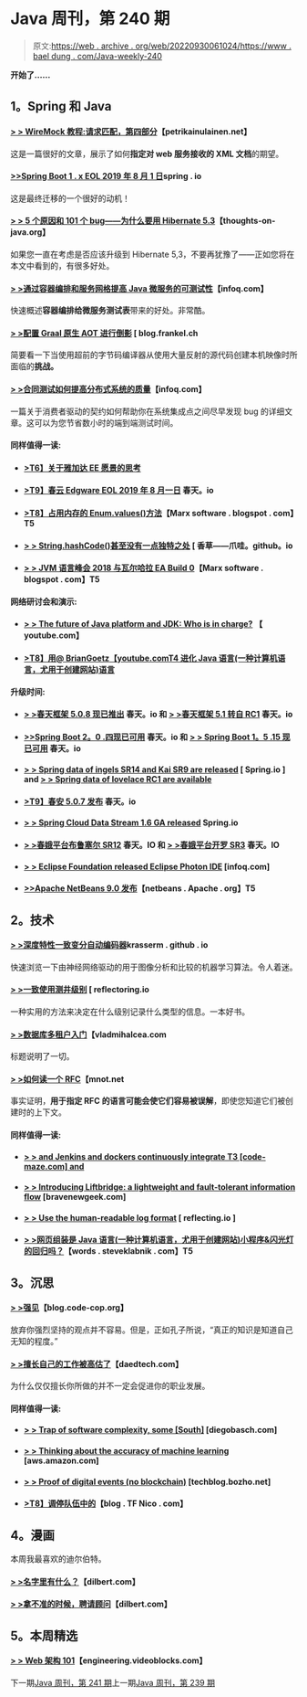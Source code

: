 # Java 周刊，第 240 期

> 原文:[https://web . archive . org/web/20220930061024/https://www . bael dung . com/Java-weekly-240](https://web.archive.org/web/20220930061024/https://www.baeldung.com/java-weekly-240)

**开始了……**

## **1。Spring 和 Java**

#### [**> > WireMock 教程:请求匹配，第四部分**](https://web.archive.org/web/20220524031115/https://www.petrikainulainen.net/programming/testing/wiremock-tutorial-request-matching-part-four/)【petrikainulainen.net】

这是一篇很好的文章，展示了如何**指定对 web 服务接收的 XML 文档**的期望。

#### [**>>Spring Boot 1 . x EOL 2019 年 8 月 1 日**](https://web.archive.org/web/20220524031115/https://spring.io/blog/2018/07/30/spring-boot-1-x-eol-aug-1st-2019)spring . io

这是最终迁移的一个很好的动机！

#### [**> > 5 个原因和 101 个 bug——为什么要用 Hibernate 5.3**](https://web.archive.org/web/20220524031115/https://www.thoughts-on-java.org/hibernate-5-3/)【thoughts-on-java.org】

如果您一直在考虑是否应该升级到 Hibernate 5,3，不要再犹豫了——正如您将在本文中看到的，有很多好处。

#### [**> >通过容器编排和服务网格提高 Java 微服务的可测试性**](https://web.archive.org/web/20220524031115/https://www.infoq.com/articles/test-java-microservices-service-mesh)【infoq.com】

快速概述**容器编排给微服务测试表**带来的好处。非常酷。

#### [**> >配置 Graal 原生 AOT 进行倒影**](https://web.archive.org/web/20220524031115/https://blog.frankel.ch/configuring-graal-native-aot-reflection/) [ blog.frankel.ch

简要看一下当使用超前的字节码编译器从使用大量反射的源代码创建本机映像时所面临的**挑战。**

#### [**> >合同测试如何提高分布式系统的质量**](https://web.archive.org/web/20220524031115/https://www.infoq.com/articles/contract-testing-spring-cloud-contract)【infoq.com】

一篇关于消费者驱动的契约如何帮助你在系统集成点之间尽早发现 bug 的详细文章。这可以为您节省数小时的端到端测试时间。

#### **同样值得一读:**

*   #### [>T6】关于雅加达 EE 愿景的思考](https://web.archive.org/web/20220524031115/https://blog.sebastian-daschner.com/entries/jakarta-ee-vision)

*   #### [**>T9】春云 Edgware EOL 2019 年 8 月一日**](https://web.archive.org/web/20220524031115/https://spring.io/blog/2018/07/30/spring-cloud-edgware-eol-aug-1st-2019) 春天。io

*   #### [**>T8】占用内存的 Enum.values()方法**](https://web.archive.org/web/20220524031115/https://marxsoftware.blogspot.com/2018/07/memory-hogging-enumvalues.html)【Marx software . blogspot . com】T5

*   #### [> > String.hashCode()甚至没有一点独特之处](https://web.archive.org/web/20220524031115/https://vanilla-java.github.io/2018/07/26/Stringhash-Code-is-not-even-a-little-unique.html) [ 香草——爪哇。github。io

*   #### [**> > JVM 语言峰会 2018 与瓦尔哈拉 EA Build 0**](https://web.archive.org/web/20220524031115/https://marxsoftware.blogspot.com/2018/07/jvmls2018-and-valhalla-build-0.html)【Marx software . blogspot . com】T5

**网络研讨会和演示:**

*   #### [**> > The future of Java platform and JDK: Who is in charge?**](https://web.archive.org/web/20220524031115/https://www.youtube.com/watch?v=HpbchS5kmio) 【 youtube.com】

*   #### [**>T8】用@ BrianGoetz**【youtube.comT4 进化 Java 语言(一种计算机语言，尤用于创建网站)语言](https://web.archive.org/web/20220524031115/https://www.youtube.com/watch?v=A-mxj2vhVAA)

**升级时间:**

*   #### [**> >春天框架 5.0.8 现已推出**](https://web.archive.org/web/20220524031115/https://spring.io/blog/2018/07/26/spring-framework-5-0-8-available-now) 春天。io 和 [**> >春天框架 5.1 转自 RC1**](https://web.archive.org/web/20220524031115/https://spring.io/blog/2018/07/26/spring-framework-5-1-goes-rc1) 春天。io

*   #### [**>>Spring Boot 2。0 .四现已可用**](https://web.archive.org/web/20220524031115/https://spring.io/blog/2018/07/30/spring-boot-2-0-4-available-now) 春天。io 和 [**> > Spring Boot 1。5 .15 现已可用**](https://web.archive.org/web/20220524031115/https://spring.io/blog/2018/07/30/spring-boot-1-5-15-available-now) 春天。io

*   #### [**> > Spring data of ingels SR14 and Kai SR9 are released**](https://web.archive.org/web/20220524031115/https://spring.io/blog/2018/07/27/spring-data-ingalls-sr14-and-kay-sr9-released) [ Spring.io ] and [**> > Spring data of lovelace RC1 are available**](https://web.archive.org/web/20220524031115/https://spring.io/blog/2018/07/26/spring-data-lovelace-rc1-available)

*   #### [**>T9】春安 5.0.7 发布**](https://web.archive.org/web/20220524031115/https://spring.io/blog/2018/07/26/spring-security-5-0-7-released) 春天。io

*   #### [**> > Spring Cloud Data Stream 1.6 GA released**](https://web.archive.org/web/20220524031115/https://spring.io/blog/2018/07/30/spring-cloud-data-flow-1-6-ga-released) Spring.io

*   #### [**> >春娥平台布鲁塞尔 SR12**](https://web.archive.org/web/20220524031115/https://spring.io/blog/2018/07/31/spring-io-platform-brussels-sr12) 春天。IO 和 [**> >春娥平台开罗 SR3**](https://web.archive.org/web/20220524031115/https://spring.io/blog/2018/07/31/spring-io-platform-cairo-sr3) 春天。IO

*   #### [**> > Eclipse Foundation released Eclipse Photon IDE**](https://web.archive.org/web/20220524031115/https://www.infoq.com/news/2018/07/eclipse-photon) [infoq.com]

*   #### [**>>Apache NetBeans 9.0 发布**](https://web.archive.org/web/20220524031115/https://netbeans.apache.org/download/nb90/nb90.html)【netbeans . Apache . org】T5

## **2。技术**

#### [**> >深度特性一致变分自动编码器**](https://web.archive.org/web/20220524031115/https://krasserm.github.io/2018/07/27/dfc-vae/)krasserm . github . io

快速浏览一下由神经网络驱动的用于图像分析和比较的机器学习算法。令人着迷。

#### [**> >一致使用测井级别**](https://web.archive.org/web/20220524031115/https://reflectoring.io/logging-levels/) [ reflectoring.io

一种实用的方法来决定在什么级别记录什么类型的信息。一本好书。

#### [**> >数据库多租户入门**](https://web.archive.org/web/20220524031115/https://vladmihalcea.com/database-multitenancy/)【vladmihalcea.com

标题说明了一切。

#### [**> >如何读一个 RFC**](https://web.archive.org/web/20220524031115/https://www.mnot.net/blog/2018/07/31/read_rfc)【mnot.net

事实证明，**用于指定 RFC 的语言可能会使它们容易被误解**，即使您知道它们被创建时的上下文。

#### **同样值得一读:**

*   #### [**> > and Jenkins and dockers** continuously integrate T3 [code-maze.com] and](https://web.archive.org/web/20220524031115/https://code-maze.com/ci-jenkins-docker/)

*   #### [> > Introducing Liftbridge: a lightweight and fault-tolerant information flow](https://web.archive.org/web/20220524031115/https://bravenewgeek.com/introducing-liftbridge-lightweight-fault-tolerant-message-streams/) [bravenewgeek.com]

*   #### [**> > Use the human-readable log format**](https://web.archive.org/web/20220524031115/https://reflectoring.io/logging-format/) [ reflecting.io ]

*   #### **[> >网页组装是 Java 语言(一种计算机语言，尤用于创建网站)小程序&闪光灯的回归吗？](https://web.archive.org/web/20220524031115/https://words.steveklabnik.com/is-webassembly-the-return-of-java-applets-flash)**【words . steveklabnik . com】T5

## **3。沉思**

#### [**> >强见**](https://web.archive.org/web/20220524031115/http://blog.code-cop.org/2018/07/strong-opinions.html)【blog.code-cop.org】

放弃你强烈坚持的观点并不容易。但是，正如孔子所说，“真正的知识是知道自己无知的程度。”

#### [**> >擅长自己的工作被高估了**](https://web.archive.org/web/20220524031115/https://daedtech.com/being-good-at-your-job-is-overrated/)【daedtech.com】

为什么仅仅擅长你所做的并不一定会促进你的职业发展。

#### **同样值得一读:**

*   #### **[> > Trap of software complexity, some [South]](https://web.archive.org/web/20220524031115/https://diegobasch.com/the-pitfalls-of-software-complexity-part-nan)** [diegobasch.com]

*   #### [**> > Thinking about the accuracy of machine learning**](https://web.archive.org/web/20220524031115/https://aws.amazon.com/blogs/aws/thoughts-on-machine-learning-accuracy/) [aws.amazon.com]

*   #### [**> > Proof of digital events (no blockchain)**](https://web.archive.org/web/20220524031115/https://techblog.bozho.net/proving-digital-events-without-blockchain/) [techblog.bozho.net]

*   #### [**>T8】调停队伍中的**](https://web.archive.org/web/20220524031115/https://blog.tfnico.com/2018/07/mediation-in-teams.html)【blog . TF Nico . com】

## **4。漫画**

本周我最喜欢的迪尔伯特。

#### [**> >名字里有什么？**](https://web.archive.org/web/20220524031115/http://dilbert.com/strip/2018-07-27)【dilbert.com】

#### [**> >拿不准的时候，聘请顾问**](https://web.archive.org/web/20220524031115/http://dilbert.com/strip/1995-11-20)【dilbert.com】

## **5。本周精选**

#### **[> > Web 架构 101](https://web.archive.org/web/20220524031115/https://engineering.videoblocks.com/web-architecture-101-a3224e126947)**【engineering.videoblocks.com】

下一期[Java 周刊，第 241 期](/web/20220524031115/https://www.baeldung.com/java-weekly-241)上一期[Java 周刊，第 239 期](/web/20220524031115/https://www.baeldung.com/java-weekly-239)